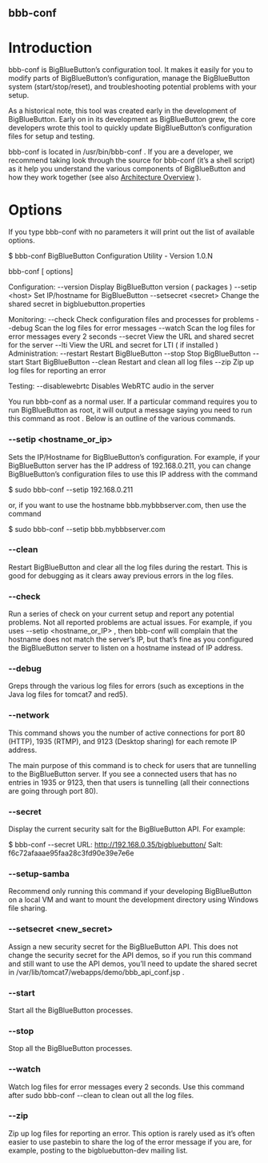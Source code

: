 ## bbb-conf

# Introduction

bbb-conf
is BigBlueButton’s configuration tool.  It makes it easily for you to modify parts of BigBlueButton’s configuration, manage the BigBlueButton system (start/stop/reset), and troubleshooting potential problems with your setup.

As a historical note, this tool was created early in the development of BigBlueButton.  Early on in its development as BigBlueButton grew, the core developers wrote this tool to quickly update BigBlueButton’s configuration files for setup and testing.

bbb-conf
is located in
/usr/bin/bbb-conf
.  If you are a developer, we recommend taking look through the source for
bbb-conf
(it’s a shell script) as it help you understand the various components of BigBlueButton and how they work together (see also
[Architecture Overview](https://docs.bigbluebutton.org/overview/architecture.html)
).

# Options

If you type
bbb-conf
with no parameters it will print out the list of available options.

$
bbb-conf
BigBlueButton Configuration Utility - Version 1.0.N

   bbb-conf
[
options]

Configuration:
--version
Display BigBlueButton version
(
packages
)
--setip
&lt;host&gt;                   Set IP/hostname
for
BigBlueButton
--setsecret
&lt;secret&gt;             Change the shared secret
in
bigbluebutton.properties

Monitoring:
--check
Check configuration files and processes
for
problems
--debug
Scan the log files
for
error messages
--watch
Scan the log files
for
error messages every 2 seconds
--secret
View the URL and shared secret
for
the server
--lti
View the URL and secret
for
LTI
(
if
installed
)
Administration:
--restart
Restart BigBlueButton
--stop
Stop BigBlueButton
--start
Start BigBlueButton
--clean
Restart and clean all log files
--zip
Zip up log files
for
reporting an error

Testing:
--disablewebrtc
Disables WebRTC audio
in
the server

You run
bbb-conf
as a normal user.  If a particular command requires you to run BigBlueButton as root, it will output a message saying
you need to run this command as root
.  Below is an outline of the various commands.

### --setip &lt;hostname_or_ip&gt;

Sets the IP/Hostname for BigBlueButton’s configuration.  For example, if your BigBlueButton server has the IP address of 192.168.0.211, you can change BigBlueButton’s configuration files to use this IP address with the command

$
sudo
bbb-conf
--setip
192.168.0.211

or, if you want to use the hostname bbb.mybbbserver.com, then use the command

$
sudo
bbb-conf
--setip
bbb.mybbbserver.com

### --clean

Restart BigBlueButton and clear all the log files during the restart.  This is good for debugging as it clears away previous errors in the log files.

### --check

Run a series of check on your current setup and report any potential problems.  Not all reported problems are actual issues.  For example, if you uses
--setip &lt;hostname_or_IP&gt;
, then
bbb-conf
will complain that the hostname does not match the server’s IP, but that’s fine as you configured the BigBlueButton server to listen on a hostname instead of IP address.

### --debug

Greps through the various log files for errors (such as exceptions in the Java log files for tomcat7 and red5).

### --network

This command shows you the number of active connections for port 80 (HTTP), 1935 (RTMP), and 9123 (Desktop sharing) for each remote IP address.

The main purpose of this command is to check for users that are tunnelling to the BigBlueButton server.  If you see a connected users that has no entries in 1935 or 9123, then that users is tunnelling (all their connections are going through port 80).

### --secret

Display the current security salt for the BigBlueButton API.  For example:

$
bbb-conf
--secret
URL: http://192.168.0.35/bigbluebutton/
      Salt: f6c72afaaae95faa28c3fd90e39e7e6e

### --setup-samba

Recommend only running this command if your developing BigBlueButton on a local VM and want to mount the development directory using Windows file sharing.

### --setsecret &lt;new_secret&gt;

Assign a new security secret for the BigBlueButton API.  This does not change the security secret for the API demos, so if you run this command and still want to use the API demos, you’ll need to update the shared secret in
/var/lib/tomcat7/webapps/demo/bbb_api_conf.jsp
.

### --start

Start all the BigBlueButton processes.

### --stop

Stop all the BigBlueButton processes.

### --watch

Watch log files for error messages every 2 seconds.  Use this command after
sudo bbb-conf --clean
to clean out all the log files.

### --zip

Zip up log files for reporting an error.  This option is rarely used as it’s often easier to use pastebin to share the log of the error message if you are, for example, posting to the bigbluebutton-dev mailing list.
